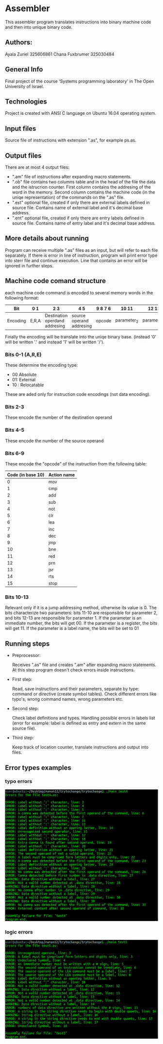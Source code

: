 # Assembler
This assembler program translates instructions into binary machine code and then into unique binary code.

## Authors:
Ayala Zuriel 325606861
Chana Fuxbrumer 325030484

## General Info
Final project of the course 'Systems programming laboratory' in The Open University of Israel.

## Technologies
Project is created with ANSI C language on Ubuntu 16.04 operating system.

## Input files
Source file of instructions with extension ".as", for example ps.as.

## Output files
There are at most 4 output files:
* ".am" file of instructions after expanding macro statements.
* ".ob" file contains two columns table and in the head of the file the data and the istrucrion counter. First column contains the addresing of the word in the memory. Second column contains the machine code (in the uniqe representation) of the commands on the ".as" file.
* ".ext" optional file, created if only there are external labels defined in source file. Contains name of external label and it's decimal base address.
* ".ent" optional file, created if only there are entry labels defined in source file. Contains name of entry label and it's decimal base address.

## More details about running
Program can receive multiple ".as" files as an input, but will refer to each file separately.
If there is error in line of instruction, program will print error type into sterr file and continue execution. Line that contains an error will be ignored in further steps.  

## Machine code comand structure
 each machine code command is encoded to several memory words in the following format:
 
 
Bit  | 0  1 | 2  3 | 4  5 | 9  8  7  6 | 10  11 | 12  13|
------------ | -------------|------------ | -------------|------------ | -------------|------------ | 
Encoding | E,R,A | Destination operdand addresing | source operand addresing | opcode | parameter<sub>2</sub> | parameter<sub>1</sub>

Finally the encoding will be translate into the uniqe binary base.
(instead '0' will be written '.' and instead '1' will be written '/').

### Bits 0-1 (A,R,E)
These determine the encoding type:
- 00 Absolute 
- 01: External
- 10 : Relocatable

These are aded only for instruction code encodings (not data encoding).

### Bits 2-3
These encode the number of the destination operand

### Bits 4-5
These encode the number of the source operand

### Bits 6-9
These encode the "opcode" of the instruction from the following table:

 Code (in base 10) | Action name
------------------- | -----------
0          |          mov
1          |         cmp
2          |         add
3          |          sub
4          |          not
5          |          clr
6          |          lea
7          |          inc
8          |          dec
9          |          jmp
10         |           bne
11         |           red
12         |           prn
13         |           jsr
14         |          rts
15         |           stop

### Bits 10-13
Relevant only if it is a jump addressing method, otherwise its value is 0. The bits characterize two parameters: bits 11-10 are responsible for parameter 2, and bits 12-13 are responsible for parameter 1.
If the parameter is an immediate number, the bits will get 00.
If the parameter is a register, the bits will get 11.
If the parameter is a label name, the bits will be set to 01

## Running steps
* Preprocessor: 

    Receives ".as" file and creates ".am" after expanding macro statements. At this step program doesn't check errors inside instructions.

* First step:

    Read, save instructions and their parameters, separate by type: command or directive (create symbol tables). Check different errors like typo's, wrong command names, wrong parameters etc.

* Second step: 

    Check label definitions and types. Handling possible errors in labels list (error for example: label is defined as entry and extern in the same source file). 
    
* Third step: 

    Keep track of location counter, translate instructions and output into files.


## Error types examples

### typo errors
![alt text](test4.png)

### logic errors
![alt text](test5.png)


